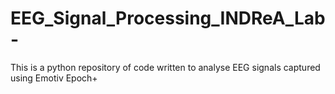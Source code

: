 # EEG_Signal_Processing_INDReA_Lab-
This is a python repository of code written to analyse EEG signals captured using Emotiv Epoch+
